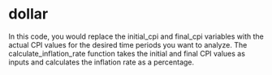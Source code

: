 # dollar
In this code, you would replace the initial_cpi and final_cpi variables with the actual CPI values for the desired time periods you want to analyze. The calculate_inflation_rate function takes the initial and final CPI values as inputs and calculates the inflation rate as a percentage. 
